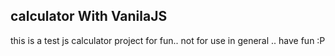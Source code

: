 ## calculator With VanilaJS
this is a test js calculator project for fun.. not for use in general .. have fun :P

